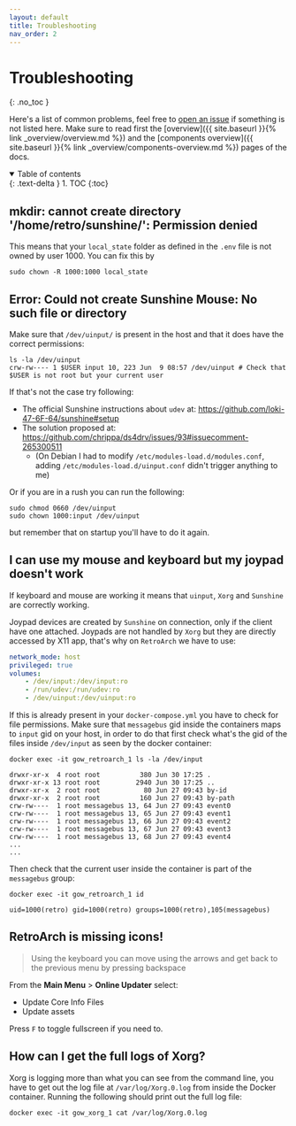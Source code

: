 ```yaml
---
layout: default
title: Troubleshooting
nav_order: 2
---
```


# Troubleshooting
{: .no_toc }

Here's a list of common problems, feel free to [open an issue](https://github.com/games-on-whales/gow/issues/new) if something is not listed here.
Make sure to read first the [overview]({{ site.baseurl }}{% link _overview/overview.md %}) and the [components overview]({{ site.baseurl }}{% link _overview/components-overview.md %}) pages of the docs.

<details open markdown="block">
  <summary>
    Table of contents
  </summary>
  {: .text-delta }
1. TOC
{:toc}
</details>



## mkdir: cannot create directory '/home/retro/sunshine/': Permission denied

This means that your `local_state` folder as defined in the `.env` file is not owned by user 1000. You can fix this by 

```
sudo chown -R 1000:1000 local_state
```

## Error: Could not create Sunshine Mouse: No such file or directory

Make sure that `/dev/uinput/` is present in the host and that it does have the correct permissions:

```
ls -la /dev/uinput
crw-rw---- 1 $USER input 10, 223 Jun  9 08:57 /dev/uinput # Check that $USER is not root but your current user
```

If that's not the case try following:
 - The official Sunshine instructions about `udev` at: https://github.com/loki-47-6F-64/sunshine#setup
 - The solution proposed at: https://github.com/chrippa/ds4drv/issues/93#issuecomment-265300511
    - (On Debian I had to modify `/etc/modules-load.d/modules.conf`, adding `/etc/modules-load.d/uinput.conf` didn't trigger anything to me)

Or if you are in a rush you can run the following:

```
sudo chmod 0660 /dev/uinput
sudo chown 1000:input /dev/uinput
```

but remember that on startup you'll have to do it again.


## I can use my mouse and keyboard but my joypad doesn't work

If keyboard and mouse are working it means that `uinput`, `Xorg` and `Sunshine` are correctly working. 

Joypad devices are created by `Sunshine` on connection, only if the client have one attached. Joypads are not handled by `Xorg` but they are directly accessed by X11 app, that's why on `RetroArch` we have to use:

```yaml
network_mode: host
privileged: true
volumes: 
    - /dev/input:/dev/input:ro
    - /run/udev:/run/udev:ro
    - /dev/uinput:/dev/uinput:ro
```

If this is already present in your `docker-compose.yml` you have to check for file permissions. Make sure that `messagebus` gid inside the containers maps to `input` gid on your host, in order to do that first check what's the gid of the files inside `/dev/input` as seen by the docker container:
```
docker exec -it gow_retroarch_1 ls -la /dev/input

drwxr-xr-x  4 root root          380 Jun 30 17:25 .
drwxr-xr-x 13 root root         2940 Jun 30 17:25 ..
drwxr-xr-x  2 root root           80 Jun 27 09:43 by-id
drwxr-xr-x  2 root root          160 Jun 27 09:43 by-path
crw-rw----  1 root messagebus 13, 64 Jun 27 09:43 event0
crw-rw----  1 root messagebus 13, 65 Jun 27 09:43 event1
crw-rw----  1 root messagebus 13, 66 Jun 27 09:43 event2
crw-rw----  1 root messagebus 13, 67 Jun 27 09:43 event3
crw-rw----  1 root messagebus 13, 68 Jun 27 09:43 event4
...
...
```

Then check that the current user inside the container is part of the `messagebus` group:
```
docker exec -it gow_retroarch_1 id

uid=1000(retro) gid=1000(retro) groups=1000(retro),105(messagebus)
```

## RetroArch is missing icons!

> Using the keyboard you can move using the arrows and get back to the previous menu by pressing backspace

From the **Main Menu** > **Online Updater** select:
- Update Core Info Files
- Update assets

Press `F` to toggle fullscreen if you need to.

## How can I get the full logs of Xorg?

Xorg is logging more than what you can see from the command line, you have to get out the log file at `/var/log/Xorg.0.log` from inside the Docker container. Running the following should print out the full log file:
```
docker exec -it gow_xorg_1 cat /var/log/Xorg.0.log
```
